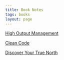 ```yaml
---
title: Book Notes
tags: books
layout: page
---
```


[High Output Management](/books/high_output_management)

[Clean Code](/books/clean_code)

[Discover Your True North](/books/true_north)
